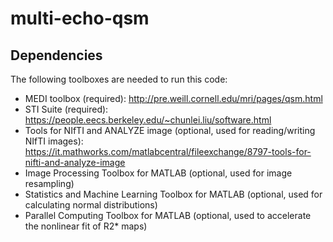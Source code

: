 # multi-echo-qsm

## Dependencies
The following toolboxes are needed to run this code:
* MEDI toolbox (required): http://pre.weill.cornell.edu/mri/pages/qsm.html
* STI Suite (required): https://people.eecs.berkeley.edu/~chunlei.liu/software.html
* Tools for NIfTI and ANALYZE image (optional, used for reading/writing NIfTI images): https://it.mathworks.com/matlabcentral/fileexchange/8797-tools-for-nifti-and-analyze-image
* Image Processing Toolbox for MATLAB (optional, used for image resampling)
* Statistics and Machine Learning Toolbox for MATLAB (optional, used for calculating normal distributions)
* Parallel Computing Toolbox for MATLAB (optional, used to accelerate the nonlinear fit of R2* maps)

